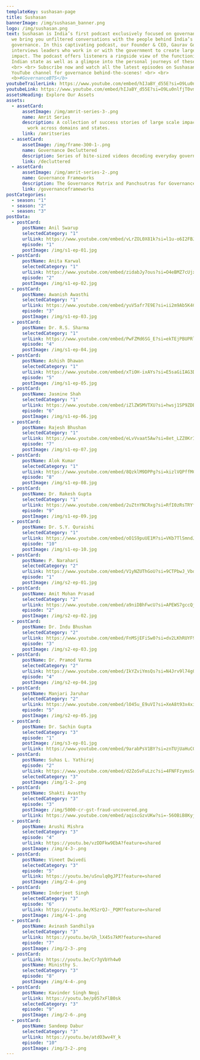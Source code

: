 ```yaml
---
templateKey: sushasan-page
title: Sushasan
bannerImage: /img/sushasan_banner.png
logo: /img/sushasan.png
text: Sushasan is India’s first podcast exclusively focused on governance, where
  we bring you unfiltered conversations with the people behind India’s
  governance. In this captivating podcast, our Founder & CEO, Gaurav Goel,
  interviews leaders who work in or with the government to create large-scale
  impact. The podcast offers listeners a ringside view of the functioning of the
  Indian state as well as a glimpse into the personal journeys of these leaders.
  <br> <br> Subscribe now and watch all the latest episodes on Sushasan's
  YouTube channel for governance behind-the-scenes! <br> <br>
  <b>#GovernanceBTS</b>
youtubeTrailerLink: https://www.youtube.com/embed/hIJaBY_d55E?si=O9Lu0nlfjT0vm6oz
youtubeLink: https://www.youtube.com/embed/hIJaBY_d55E?si=O9Lu0nlfjT0vm6oz
assetsHeading: Explore Our Assets
assets:
  - assetCard:
      assetImage: /img/amrit-series-3-.png
      name: Amrit Series
      description: A collection of success stories of large scale impact through our
        work across domains and states.
      link: /amritseries
  - assetCard:
      assetImage: /img/frame-300-1-.png
      name: Governance Decluttered
      description: Series of bite-sized videos decoding everyday governance topics
      link: /decluttered
  - assetCard:
      assetImage: /img/amrit-series-2-.png
      name: Governance Frameworks
      description: The Governance Matrix and Panchsutras for Governance Transformation.
      link: /governanceframeworks
postCategories:
  - season: "1"
  - season: "2"
  - season: "3"
postData:
  - postCard:
      postName: Anil Swarup
      selectedCategory: "1"
      urlLink: https://www.youtube.com/embed/vLrZOL0X81k?si=l1u-o6I2FBJCAW6w
      episode: "1"
      postImage: /img/s1-ep-01.jpg
  - postCard:
      postName: Anita Karwal
      selectedCategory: "1"
      urlLink: https://www.youtube.com/embed/zidabJy7ous?si=O4eBMZ7cUjxBhyBZ
      episode: "2"
      postImage: /img/s1-ep-02.jpg
  - postCard:
      postName: Awanish Awasthi
      selectedCategory: "1"
      urlLink: https://www.youtube.com/embed/yuV5afr7E9E?si=ii2m9Ab5K4CbPxnO
      episode: "3"
      postImage: /img/s1-ep-03.jpg
  - postCard:
      postName: Dr. R.S. Sharma
      selectedCategory: "1"
      urlLink: https://www.youtube.com/embed/PwFZMd6SG_E?si=ekTEjPBUPRlf4rSg
      episode: "4"
      postImage: /img/s1-ep-04.jpg
  - postCard:
      postName: Ashish Dhawan
      selectedCategory: "1"
      urlLink: https://www.youtube.com/embed/xTiOH-ixAYs?si=E5saGiIAG3Dso07S
      episode: "5"
      postImage: /img/s1-ep-05.jpg
  - postCard:
      postName: Jasmine Shah
      selectedCategory: "1"
      urlLink: https://www.youtube.com/embed/iZlZWSMVTXU?si=hwsj1SP9ZDBBxoBH
      episode: "6"
      postImage: /img/s1-ep-06.jpg
  - postCard:
      postName: Rajesh Bhushan
      selectedCategory: "1"
      urlLink: https://www.youtube.com/embed/eLvVvaat5Aw?si=8et_LZZ0KrI7CYeG
      episode: "7"
      postImage: /img/s1-ep-07.jpg
  - postCard:
      postName: Alok Kumar
      selectedCategory: "1"
      urlLink: https://www.youtube.com/embed/8QzklM9DPPg?si=kizlVQPffMCIB7vX
      episode: "8"
      postImage: /img/s1-ep-08.jpg
  - postCard:
      postName: Dr. Rakesh Gupta
      selectedCategory: "1"
      urlLink: https://www.youtube.com/embed/2uZtnYNCRxg?si=RfI0zRsTRYfuXo-Y
      episode: "9"
      postImage: /img/s1-ep-09.jpg
  - postCard:
      postName: Dr. S.Y. Quraishi
      selectedCategory: "1"
      urlLink: https://www.youtube.com/embed/oO1S9puUE1M?si=VKb7TlSmndJHMLem
      episode: "10"
      postImage: /img/s1-ep-10.jpg
  - postCard:
      postName: P. Narahari
      selectedCategory: "2"
      urlLink: https://www.youtube.com/embed/V1yNZUThGoU?si=9CTPbwJ_VbdN3A4D
      episode: "1"
      postImage: /img/s2-ep-01.jpg
  - postCard:
      postName: Amit Mohan Prasad
      selectedCategory: "2"
      urlLink: https://www.youtube.com/embed/a9niDBhFwcU?si=APEWS7gccQjGQ8WH
      episode: "2"
      postImage: /img/s2-ep-02.jpg
  - postCard:
      postName: Dr. Indu Bhushan
      selectedCategory: "2"
      urlLink: https://www.youtube.com/embed/FnMSjEFiSw0?si=dv2LKhRUYF9HtvB5
      episode: "3"
      postImage: /img/s2-ep-03.jpg
  - postCard:
      postName: Dr. Pramod Varma
      selectedCategory: "2"
      urlLink: https://www.youtube.com/embed/IkYZviYmsQs?si=N4Jrv9l74g02geYg
      episode: "4"
      postImage: /img/s2-ep-04.jpg
  - postCard:
      postName: Manjari Jaruhar
      selectedCategory: "2"
      urlLink: https://www.youtube.com/embed/lO45u_E9uVI?si=XeA8t93x4xie3q4W
      episode: "5"
      postImage: /img/s2-ep-05.jpg
  - postCard:
      postName: Dr. Sachin Gupta
      selectedCategory: "3"
      episode: "1"
      postImage: /img/s3-ep-01.jpg
      urlLink: https://www.youtube.com/embed/9arabPsV1BY?si=znTUjUaHuC0-olCY
  - postCard:
      postName: Suhas L. Yathiraj
      episode: "2"
      urlLink: https://www.youtube.com/embed/d2ZoSvFuLzc?si=4FNFFzymsSuw9_CF
      selectedCategory: "3"
      postImage: /img/1-2-.png
  - postCard:
      postName: Shakti Avasthy
      selectedCategory: "3"
      episode: "3"
      postImage: /img/5000-cr-gst-fraud-uncovered.png
      urlLink: https://www.youtube.com/embed/aqiscGzvUKw?si=-56OBiB8KyjAUBZx
  - postCard:
      postName: Arushi Mishra
      selectedCategory: "3"
      episode: "4"
      urlLink: https://youtu.be/vzDDFkw9EbA?feature=shared
      postImage: /img/4-3-.png
  - postCard:
      postName: Vineet Dwivedi
      selectedCategory: "3"
      episode: "5"
      urlLink: https://youtu.be/uSnulq0gJPI?feature=shared
      postImage: /img/2-4-.png
  - postCard:
      postName: Inderjeet Singh
      selectedCategory: "3"
      episode: "6"
      urlLink: https://youtu.be/KSzrQJ-_PQM?feature=shared
      postImage: /img/4-1-.png
  - postCard:
      postName: Avinash Sandhilya
      selectedCategory: "3"
      urlLink: https://youtu.be/Gh_lX45s7kM?feature=shared
      episode: "7"
      postImage: /img/2-3-.png
  - postCard:
      urlLink: https://youtu.be/Cr7gVbYh4w0
      postName: Ministhy S.
      selectedCategory: "3"
      episode: "8"
      postImage: /img/4-4-.png
  - postCard:
      postName: Kavinder Singh Negi
      urlLink: https://youtu.be/p057xFlB0sk
      selectedCategory: "3"
      episode: "9"
      postImage: /img/2-6-.png
  - postCard:
      postName: Sandeep Dabur
      selectedCategory: "3"
      urlLink: https://youtu.be/atdO3wv4Y_k
      episode: "10"
      postImage: /img/3-2-.png
---
```

